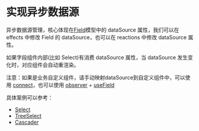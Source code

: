 # 实现异步数据源

异步数据源管理，核心体现在[Field](https://core.formilyjs.org/api/models/field)模型中的 dataSource 属性，我们可以在 effects 中修改 Field 的 dataSource，也可以在 reactions 中修改 dataSource 属性。

如果字段组件内部(比如 Select)有消费 dataSource 属性，当 dataSource 发生变化时，对应组件会自动重渲染。

<Alert>
注意：如果是业务自定义组件，请手动映射dataSource到自定义组件中，可以使用 <a href="https://react.formilyjs.org/api/shared/connect">connect</a>，也可以使用 <a href="https://react.formilyjs.org/api/shared/observer">observer</a> + <a href="https://react.formilyjs.org/api/hooks/use-field">useField</a>
</Alert>

具体案例可以参考：

- [Select](https://antd.formilyjs.org/components/select)
- [TreeSelect](https://antd.formilyjs.org/components/tree-select)
- [Cascader](https://antd.formilyjs.org/components/cascader)
